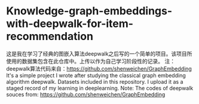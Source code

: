 # Knowledge-graph-embeddings-with-deepwalk-for-item-recommendation
这是我在学习了经典的图嵌入算法deepwalk之后写的一个简单的项目。该项目所使用的数据集包含在此仓库中。上传以作为自己学习阶段性的记录。
注：deepwalk算法代码来自：https://github.com/shenweichen/GraphEmbedding
It's a simple project I wrote after studying the classical graph embedding algorithm deepwalk. Datasets included in this repository. I upload it as a staged record of my learning in deeplearning.
Note: The codes of deepwalk souces from: https://github.com/shenweichen/GraphEmbedding
